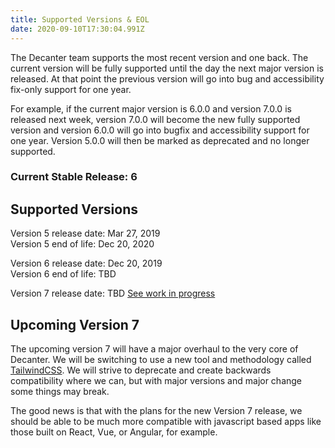 ```yaml
---
title: Supported Versions & EOL
date: 2020-09-10T17:30:04.991Z
---
```

The Decanter team supports the most recent version and one back. The current version will be fully supported until the day the next major version is released. At that point the previous version will go into bug and accessibility fix-only support for one year. 

For example, if the current major version is 6.0.0 and version 7.0.0 is released next week, version 7.0.0 will become the new fully supported version and version 6.0.0 will go into bugfix and accessibility support for one year. Version 5.0.0 will then be marked as deprecated and no longer supported.

### Current Stable Release: 6

## Supported Versions

Version 5 release date: Mar 27, 2019\
Version 5 end of life: Dec 20, 2020

Version 6 release date: Dec 20, 2019\
Version 6 end of life: TBD

Version 7 release date: TBD [See work in progress](https://github.com/SU-SWS/decanter/tree/v7-tailwind)

## Upcoming Version 7

The upcoming version 7 will have a major overhaul to the very core of Decanter. We will be switching to use a new tool and methodology called [TailwindCSS](https://tailwindcss.com/). We will strive to deprecate and create backwards compatibility where we can, but with major versions and major change some things may break. 

The good news is that with the plans for the new Version 7 release, we should be able to be much more compatible with javascript based apps like those built on React, Vue, or Angular, for example.
